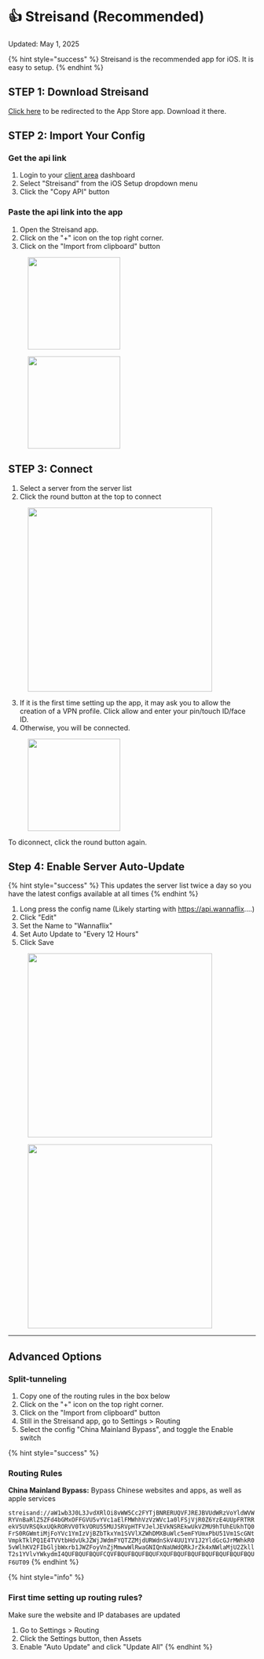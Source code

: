 # 👍 Streisand (Recommended)

Updated: May 1, 2025

{% hint style="success" %}
Streisand is the recommended app for iOS. It is easy to setup.&#x20;
{% endhint %}

## STEP 1: Download Streisand

[Click here](https://apps.apple.com/us/app/streisand/id6450534064) to be redirected to the App Store app. Download it there.

## STEP 2: Import Your Config

### Get the api link

1. Login to your [client area](https://wannaflix.com/clientarea.php) dashboard
2. Select "Streisand" from the iOS Setup dropdown menu
3. Click the "Copy API" button

### Paste the api link into the app

1. Open the Streisand app.
2. Click on the "+" icon on the top right corner.
3. Click on the "Import from clipboard" button&#x20;

<figure><img src="../.gitbook/assets/IMG_3490.PNG" alt="" width="188"><figcaption></figcaption></figure>

<figure><img src="../.gitbook/assets/IMG_3491.PNG" alt="" width="188"><figcaption></figcaption></figure>

## **STEP 3: Connect**

1. Select a server from the server list
2. Click the round button at the top to connect

<figure><img src="../.gitbook/assets/IMG_3492.PNG" alt="" width="375"><figcaption></figcaption></figure>

3. If it is the first time setting up the app, it may ask you to allow the creation of a VPN profile. Click allow and enter your pin/touch ID/face ID.
4. Otherwise, you will be connected.

<figure><img src="../.gitbook/assets/IMG_3493.PNG" alt="" width="188"><figcaption></figcaption></figure>

To diconnect, click the round button again.&#x20;

## Step 4: Enable Server Auto-Update

{% hint style="success" %}
This updates the server list twice a day so you have the latest configs available at all times
{% endhint %}

1. Long press the config name (Likely starting with https://api.wannaflix....)
2. Click "Edit"
3. Set the Name to "Wannaflix"
4. Set Auto Update to "Every 12 Hours"&#x20;
5. Click Save

<figure><img src="../.gitbook/assets/IMG_3494.PNG" alt="" width="375"><figcaption></figcaption></figure>

<figure><img src="../.gitbook/assets/IMG_3495.PNG" alt="" width="375"><figcaption></figcaption></figure>

***

## Advanced Options&#x20;

### Split-tunneling

1. Copy one of the routing rules in the box below
2. Click on the "+" icon on the top right corner.
3. Click on the "Import from clipboard" button&#x20;
4. Still in the Streisand app, go to Settings > Routing
5. Select the config "China Mainland Bypass", and toggle the Enable switch

{% hint style="success" %}
### Routing Rules

**China Mainland Bypass:** Bypass Chinese websites and apps, as well as apple services

`streisand://aW1wb3J0L3JvdXRlOi8vWW5Cc2FYTjBNRERUQVFJREJBVUdWRzVoYldWVWRYVnBaRlZ5ZFd4bGMxOFFGVU5vYVc1aElFMWhhVzVzWVc1a0lFSjVjR0Z6YzE4UUpFRTRRekV5UVRSQkxUQkRORVV0TkVORU55MUJSRVpHTFVJelJEVkNSREkwUkVZMU9hTUhEUkhTQ0FrS0RGWmtiMjFoYVc1YmIzVjBZbTkxYm1SVVlXZWhDMXBuWlc5emFYUmxPbU51Vm1ScGNtVmpkTklPQ1E4TVVtbHdvUkJZWjJWdmFYQTZZMjdURWdnSkV4UU1YV1J2YldGcGJrMWhkR05vWlhKV2FIbGljbWxrb1JWZFoyVnZjMmwwWlRwaGNIQnNaUWdQRkJrZk4xNWlaMjU2ZkllT2s1YVlvYWkydmI4QUFBQUFBQUFCQVFBQUFBQUFBQUFXQUFBQUFBQUFBQUFBQUFBQUFBQUF6UT09`
{% endhint %}

{% hint style="info" %}
### First time setting up routing rules?

Make sure the website and IP databases are updated

1. Go to Settings > Routing&#x20;
2. Click the Settings button, then Assets
3. Enable "Auto Update" and click "Update All"
{% endhint %}

